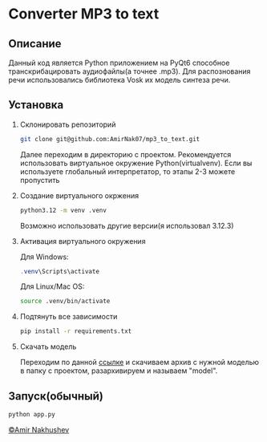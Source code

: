 # Converter MP3 to text

## Описание

Данный код является Python приложением на PyQt6 способное транскрибацировать аудиофайлы(а точнее .mp3). Для распознования речи использовались библиотека Vosk их модель синтеза речи.

## Установка

1. Склонировать репозиторий

    ```bash
    git clone git@github.com:AmirNak07/mp3_to_text.git
    ```

    Далее переходим в директорию с проектом. Рекомендуется использовать виртуальное окружение Python(virtualvenv). Если вы используете глобальный интерпретатор, то этапы 2-3 можете пропустить

2. Создание виртуального окржения

    ```bash
    python3.12 -m venv .venv
    ```

    Возможно использовать другие версии(я использовал 3.12.3)

3. Активация виртуального окружения

    Для Windows:

    ```powershell
    .venv\Scripts\activate
    ```

    Для Linux/Mac OS:

    ```bash
    source .venv/bin/activate
    ```

4. Подтянуть все зависимости

    ```bash
    pip install -r requirements.txt
    ```

5. Скачать модель

    Переходим по данной [ссылке](https://alphacephei.com/vosk/models) и скачиваем архив с нужной моделью в папку с проектом, разархивируем и называем "model".

## Запуск(обычный)

```bash
python app.py
```

[©Amir Nakhushev](https://github.com/AmirNak07)
